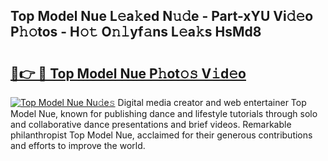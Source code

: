 ## Top Model Nue L𝚎a𝚔ed N𝚞𝚍e - Part-xYU Vi𝚍𝚎o P𝚑𝚘tos - H𝚘𝚝 O𝚗𝚕yf𝚊ns L𝚎a𝚔s HsMd8

# <h2><a href="http://kf7l4yi.oniu.top/?m=Top+Model+Nue">🔗👉 🔴 Top Model Nue P𝚑ot𝚘𝚜 V𝚒d𝚎o</a></h2>

[![Top Model Nue Nu𝚍e𝚜](https://i.imgur.com/0qMVB7G.gif)](http://kf7l4yi.oniu.top/?m=Top+Model+Nue)
Digital media creator and web entertainer Top Model Nue, known for publishing dance and lifestyle tutorials through solo and collaborative dance presentations and brief videos. Remarkable philanthropist Top Model Nue, acclaimed for their generous contributions and efforts to improve the world.  
